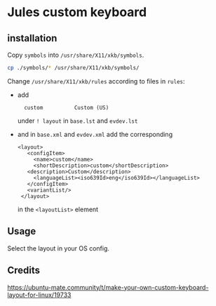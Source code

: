 # Jules custom keyboard

## installation

Copy `symbols` into `/usr/share/X11/xkb/symbols`.

```.bash
cp ./symbols/* /usr/share/X11/xkb/symbols/
```

Change `/usr/share/X11/xkb/rules` according to files in `rules`:
 * add 
   
   ```
     custom          Custom (US)
   ```

    under `! layout` in `base.lst` and `evdev.lst`
 * and in `base.xml` and `evdev.xml` add the corresponding

   ```
   <layout>
      <configItem>
        <name>custom</name>
        <shortDescription>custom</shortDescription>
	  <description>Custom</description>
        <languageList><iso639Id>eng</iso639Id></languageList>
      </configItem>
      <variantList/>
    </layout>
   ```
   
   in the `<layoutList>` element


## Usage

Select the layout in your OS config.

## Credits

<https://ubuntu-mate.community/t/make-your-own-custom-keyboard-layout-for-linux/19733>
